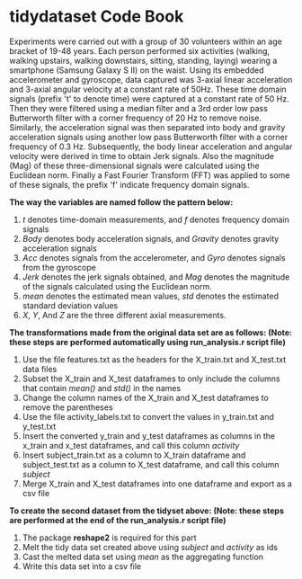 tidydataset Code Book
=====================

Experiments were carried out with a group of 30 volunteers within an age bracket of 19-48 years. Each person performed six activities (walking, walking upstairs, walking downstairs, sitting, standing, laying) wearing a smartphone (Samsung Galaxy S II) on the waist. Using its embedded accelerometer and gyroscope, data captured was 3-axial linear acceleration and 3-axial angular velocity at a constant rate of 50Hz. These time domain signals (prefix 't' to denote time) were captured at a constant rate of 50 Hz. Then they were filtered using a median filter and a 3rd order low pass Butterworth filter with a corner frequency of 20 Hz to remove noise. Similarly, the acceleration signal was then separated into body and gravity acceleration signals using another low pass Butterworth filter with a corner frequency of 0.3 Hz. Subsequently, the body linear acceleration and angular velocity were derived in time to obtain Jerk signals. Also the magnitude (Mag) of these three-dimensional signals were calculated using the Euclidean norm. Finally a Fast Fourier Transform (FFT) was applied to some of these signals, the prefix 'f' indicate frequency domain signals.

**The way the variables are named follow the pattern below:**

1. *t* denotes time-domain measurements, and *f* denotes frequency domain signals
2. *Body* denotes body acceleration signals, and *Gravity* denotes gravity acceleration signals
3. *Acc* denotes signals from the accelerometer, and *Gyro* denotes signals from the gyroscope
4. *Jerk* denotes the jerk signals obtained, and *Mag* denotes the magnitude of the signals calculated using the Euclidean norm.
5. *mean* denotes the estimated mean values, *std* denotes the estimated standard deviation values
6. *X*, *Y*, And *Z* are the three different axial measurements.

**The transformations made from the original data set are as follows: (Note: these steps are performed automatically using run_analysis.r script file)**

1. Use the file features.txt as the headers for the X_train.txt and X_test.txt data files
2. Subset the X_train and X_test dataframes to only include the columns that contain *mean()* and *std()* in the names
3. Change the column names of the X_train and X_test dataframes to remove the parentheses
4. Use the file activity_labels.txt to convert the values in y_train.txt and y_test.txt
5. Insert the converted y_train and y_test dataframes as columns in the x_train and x_test dataframes, and call this column *activity*
6. Insert subject_train.txt as a column to X_train dataframe and subject_test.txt as a column to X_test dataframe, and call this column *subject*
7. Merge X_train and X_test dataframes into one dataframe and export as a csv file

**To create the second dataset from the tidyset above: (Note: these steps are performed at the end of the run_analysis.r script file)**

1. The package **reshape2** is required for this part
2. Melt the tidy data set created above using *subject* and *activity* as ids
3. Cast the melted data set using *mean* as the aggregating function
4. Write this data set into a csv file



